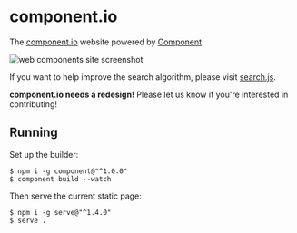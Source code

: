 # component.io

  The [component.io](http://component.io) website powered by [Component](https://github.com/component/component).

  ![web components site screenshot](http://f.cl.ly/items/410J2r0Y1Q0m3q01182y/site.png)

  If you want to help improve the search algorithm, please visit [search.js](https://github.com/component/search.js).

  __component.io needs a redesign!__ Please let us know if you're interested in contributing!

## Running

  Set up the builder:

```
$ npm i -g component@"^1.0.0"
$ component build --watch
```

  Then serve the current static page:

```
$ npm i -g serve@"^1.4.0"
$ serve .
```
